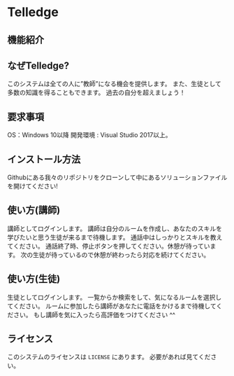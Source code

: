 # Telledge
## 機能紹介


## なぜTelledge?
このシステムは全ての人に”教師”になる機会を提供します。
また、生徒として多数の知識を得ることもできます。
過去の自分を超えましょう！

## 要求事項
OS：Windows 10以降
開発環境 : Visual Studio 2017以上。

## インストール方法
Githubにある我々のリポジトリをクローンして中にあるソリューションファイルを開けてください!

## 使い方(講師)
講師としてログインします。
講師は自分のルームを作成し、あなたのスキルを学びたいと思う生徒が来るまで待機します。
通話中はしっかりとスキルを教えてください。
通話終了時、停止ボタンを押してください。休憩が待っています。
次の生徒が待っているので休憩が終わったら対応を続けてください。

## 使い方(生徒)
生徒としてログインします。
一覧からか検索をして、気になるルームを選択してください。
ルームに参加したら講師があなたに電話をかけるまで待機してください。
もし講師を気に入ったら高評価をつけてください ^^

## ライセンス
このシステムのライセンスは `LICENSE` にあります。
必要があれば見てください。